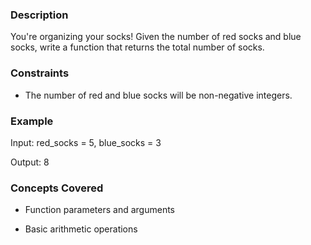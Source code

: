 ### Description

You're organizing your socks!  Given the number of red socks and blue socks, write a function that returns the total number of socks.

### Constraints

* The number of red and blue socks will be non-negative integers.

### Example

Input: red_socks = 5, blue_socks = 3
Output: 8

### Concepts Covered

* Function parameters and arguments
* Basic arithmetic operations